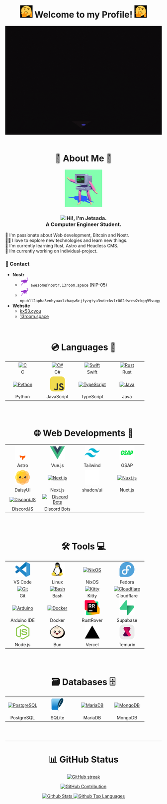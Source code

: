 <h1 align="center">
<img height="40" src="assets/Thinking-GIF.gif">
Welcome to my Profile!
<img height="40" src="assets/Thinking-GIF.gif">
</h1>

<div align="center">
  <span><img alt="Coding" src="assets/Woman-Coding-Pluralsight.gif" height=350 width=712/> </span>

</div>

<br/>

<h1 align="center">👤 About Me 👤</h1>

<div align="center">
  <span><img src="assets/Coding-Smiley-Face-Giflytics.gif" width="120" height="120" alt="Smile Computer"/></span>
</div>

<h3 align="center">
    <img src="https://media.giphy.com/media/hvRJCLFzcasrR4ia7z/giphy.gif" width="28"> Hi!, I'm Jetsada.<br/> A Computer Engineer Student.
</h3>
🔭 I'm passionate about Web development, Bitcoin and Nostr.
<br> 👨‍💻 I love to explore new technologies and learn new things.
<br> 🌱 I'm currently learning Rust, Astro and Headless CMS.
<br> 🚀 I’m currently working on Individual-project.

### 💬 Contact

- **Nostr**
  - <img height="30" width="30" src="assets/nostr-icon.gif" /> `awesome@nostr.13room.space` (NIP-05)
  - <img height="30" width="30" src="assets/nostr-icon.gif" /> `npub1l2apha3enhyuaxlzhaqw6cjfyzgtya3vdeckvlr002dsrnw2ckgq95vugy`
- **Website**
  - [kx53.cyou](https://kx53.cyou)
  - [13room.space](https://13room.space)

<br/>

<h1 align="center">💿 Languages 🗿</h1>

<div align="center">
    <table>
        <tr>
            <td align="center" width="98">
                <a href="https://en.wikipedia.org/wiki/C_(programming_language)">
                    <img src="https://go-skill-icons.vercel.app/api/icons?i=c" width="48" height="48" alt="C" />
                </a>
            </td>
            <td align="center" width="98">
                <a href="https://learn.microsoft.com/en-us/dotnet/csharp/">
                    <img src="https://go-skill-icons.vercel.app/api/icons?i=cs" width="48" height="48" alt="C#" />
                </a>
            </td>
            <td align="center" width="98">
                <a href="https://www.swift.org/">
                    <img src="https://go-skill-icons.vercel.app/api/icons?i=swift" width="48" height="48" alt="Swift" />
                </a>
            </td>
            <td align="center" width="98">
                <a href="https://www.rust-lang.org/">
                    <img src="https://go-skill-icons.vercel.app/api/icons?i=rust" width="48" height="48" alt="Rust" />
                </a>
            </td>
        </tr>
        <tr>
            <td align="center" width="98">C</td>
            <td align="center" width="98">C#</td>
            <td align="center" width="98">Swift</td>
            <td align="center" width="98">Rust</td>
        </tr>
        <tr>
            <td align="center" width="98">
                <a href="https://www.python.org/">
                    <img src="https://go-skill-icons.vercel.app/api/icons?i=python" width="48" height="48" alt="Python" />
                </a>
            </td>
            <td align="center" width="98">
                <a href="https://developer.mozilla.org/en-US/docs/Web/JavaScript">
                    <img src="assets/javascript.svg" width="48" height="48" alt="JavaScript" />
                </a>
            </td>
            <td align="center" width="98">
                <a href="https://www.typescriptlang.org/">
                    <img src="https://go-skill-icons.vercel.app/api/icons?i=typescript" width="48" height="48" alt="TypeScript" />
                </a>
            </td>
            <td align="center" width="98">
                <a href="https://www.java.com/">
                    <img src="https://go-skill-icons.vercel.app/api/icons?i=java" width="48" height="48" alt="Java" />
                </a>
            </td>
        </tr>
        <tr>
            <td align="center" width="98">Python</td>
            <td align="center" width="98">JavaScript</td>
            <td align="center" width="98">TypeScript</td>
            <td align="center" width="98">Java</td>
        </tr>
    </table>
</div>

<br/>
<br/>

<h1 align="center">🌐 Web Developments 🚀</h1>

<div align="center">
    <table>
        <tr>
            <td align="center" width="98">
                <a href="https://astro.build/">
                    <img src="assets/astro.svg" width="48" height="48" alt="Astro" />
                </a>
            </td>
            <td align="center" width="98">
                <a href="https://vuejs.org/">
                    <img src="assets/vuejs.svg" width="48" height="48" alt="Vue.js" />
                </a>
            </td>
            <td align="center" width="98">
                <a href="https://tailwindcss.com/">
                    <img src="assets/tailwind.svg" width="48" height="48" alt="Tailwind CSS" />
                </a>
            </td>
            <td align="center" width="98">
                <a href="https://gsap.com/">
                    <img src="assets/gsap.svg" width="48" height="48" alt="GSAP" />
                </a>
            </td>
        </tr>
        <tr>
            <td align="center" width="98">Astro</td>
            <td align="center" width="98">Vue.js</td>
            <td align="center" width="98">Tailwind</td>
            <td align="center" width="98">GSAP</td>
        </tr>
        <tr>
            <td align="center" width="98">
                <a href="https://daisyui.com/">
                    <img src="assets/daisyui-rotaing.svg" width="48" height="48" alt="DaisyUI" />
                </a>
            </td>
            <td align="center" width="98">
                <a href="https://nextjs.org/">
                    <img src="https://go-skill-icons.vercel.app/api/icons?i=nextjs" width="48" height="48" alt="Next.js" />
                </a>
            </td>
            <td align="center" width="98">
                <a href="https://ui.shadcn.com/">
                    <img src="assets/shadcn.svg" width="48" height="48" alt="shadcn/ui" />
                </a>
            </td>
            <td align="center" width="98">
                <a href="https://nuxt.com/">
                    <img src="https://go-skill-icons.vercel.app/api/icons?i=nuxtjs" width="48" height="48" alt="Nuxt.js" />
                </a>
            </td>
        </tr>
        <tr>
            <td align="center" width="98">DaisyUI</td>
            <td align="center" width="98">Next.js</td>
            <td align="center" width="98">shadcn/ui</td>
            <td align="center" width="98">Nuxt.js</td>
        </tr>
      <tr>
            <td align="center" width="98">
                <a href="https://discord.js.org/">
                    <img src="https://skillicons.dev/icons?i=discordjs" width="48" height="48" alt="DiscordJS" />
                </a>
            </td>
            <td align="center" width="98">
                <a href="https://discord.com/">
                    <img src="https://skillicons.dev/icons?i=bots" width="48" height="48" alt="Discord Bots" />
                </a>
            </td>
      </tr>
      <tr>
            <td align="center" width="98">DiscordJS</td>
            <td align="center" width="98">Discord Bots</td>
      </tr>
    </table>
</div>

<br/>
<br/>

<h1 align="center">🛠️ Tools 💻</h1>
<div align="center">
    <table>
        <tr>
            <td align="center" width="98">
                <a href="https://code.visualstudio.com/">
                    <img src="assets/vscode.svg" width="48" height="48" alt="VSCode" />
                </a>
            </td>
            <td align="center" width="98">
                <a href="https://www.kernel.org/">
                    <img src="assets/linux.svg" width="48" height="48" alt="Linux" />
                </a>
            </td>
            <td align="center" width="98">
                <a href="https://nixos.org/">
                    <img src="https://go-skill-icons.vercel.app/api/icons?i=nixos" width="48" height="48" alt="NixOS" />
                </a>
            </td>
            <td align="center" width="98">
                <a href="https://fedoraproject.org/">
                    <img src="assets/fedora.png" width="48" height="48" alt="Fedora" />
                </a>
            </td>
        </tr>
        <tr>
            <td align="center" width="98">VS Code</td>
            <td align="center" width="98">Linux</td>
            <td align="center" width="98">NixOS</td>
            <td align="center" width="98">Fedora</td>
        </tr>
        <tr>
            <td align="center" width="98">
                <a href="https://git-scm.com/">
                    <img src="https://go-skill-icons.vercel.app/api/icons?i=git" width="48" height="48" alt="Git" />
                </a>
            </td>
            <td align="center" width="98">
                <a href="https://www.gnu.org/software/bash/">
                    <img src="https://go-skill-icons.vercel.app/api/icons?i=bash" width="48" height="48" alt="Bash" />
                </a>
            </td>
            <td align="center" width="98">
                <a href="https://sw.kovidgoyal.net/kitty/">
                    <img src="https://go-skill-icons.vercel.app/api/icons?i=kitty" width="48" height="48" alt="Kitty" />
                </a>
            </td>
            <td align="center" width="98">
                <a href="https://www.cloudflare.com/">
                    <img src="https://go-skill-icons.vercel.app/api/icons?i=cloudflare" width="48" height="48" alt="Cloudflare" />
                </a>
            </td>
        </tr>
        <tr>
            <td align="center" width="98">Git</td>
            <td align="center" width="98">Bash</td>
            <td align="center" width="98">Kitty</td>
            <td align="center" width="98">Cloudflare</td>
        </tr>
        <tr>
            <td align="center" width="98">
                <a href="https://www.arduino.cc/">
                    <img src="https://go-skill-icons.vercel.app/api/icons?i=arduino" width="48" height="48" alt="Arduino" />
                </a>
            </td>
            <td align="center" width="98">
                <a href="https://www.docker.com/">
                    <img src="https://go-skill-icons.vercel.app/api/icons?i=docker" width="48" height="48" alt="Docker" />
                </a>
            </td>
            <td align="center" width="98">
                <a href="https://www.jetbrains.com/rust/">
                    <img src="assets/rustrover.svg" width="48" height="48" alt="RustRover" />
                </a>
            </td>
            <td align="center" width="98">
                <a href="https://supabase.com/">
                    <img src="assets/supabase.svg" width="48" height="48" alt="Supabase" />
                </a>
            </td>
        </tr>
        <tr>
            <td align="center" width="98">Arduino IDE</td>
            <td align="center" width="98">Docker</td>
            <td align="center" width="98">RustRover</td>
            <td align="center" width="98">Supabase</td>
        </tr>
        <tr>
            <td align="center" width="98">
                <a href="https://nodejs.org/">
                    <img src="assets/nodejs.svg" width="48" height="48" alt="Node.js" />
                </a>
            </td>
            <td align="center" width="98">
                <a href="https://bun.sh/">
                    <img src="assets/bun.svg" width="48" height="48" alt="Bun" />
                </a>
            </td>
            <td align="center" width="98">
                <a href="https://vercel.com/">
                    <img src="assets/vercel.svg" width="48" height="48" alt="Vercel" />
                </a>
            </td>
            <td align="center" width="98">
                <a href="https://adoptium.net/temurin/">
                    <img src="assets/temurin.png" width="48" height="48" alt="Temurin" />
                </a>
            </td>
        </tr>
        <tr>
            <td align="center" width="98">Node.js</td>
            <td align="center" width="98">Bun</td>
            <td align="center" width="98">Vercel</td>
            <td align="center" width="98">Temurin</td>
        </tr>
    </table>
</div>

<br/>
<br/>

<h1 align="center">🗃️ Databases 🗄️</h1>
<div align="center">
    <table>
        <tr>
            <td align="center" width="98">
                <a href="https://www.postgresql.org/">
                    <img src="https://go-skill-icons.vercel.app/api/icons?i=postgresql" width="48" height="48" alt="PostgreSQL" />
                </a>
            </td>
            <td align="center" width="98">
                <a href="https://www.sqlite.org/">
                    <img src="assets/sqlite.svg" width="48" height="48" alt="SQLite" />
                </a>
            </td>
            <td align="center" width="98">
                <a href="https://mariadb.org/">
                    <img src="https://go-skill-icons.vercel.app/api/icons?i=mariadb" width="48" height="48" alt="MariaDB" />
                </a>
            </td>
            <td align="center" width="98">
                <a href="https://www.mongodb.com/">
                    <img src="https://go-skill-icons.vercel.app/api/icons?i=mongodb" width="48" height="48" alt="MongoDB" />
                </a>
            </td>
        </tr>
        <tr>
            <td align="center" width="98">PostgreSQL</td>
            <td align="center" width="98">SQLite</td>
            <td align="center" width="98">MariaDB</td>
            <td align="center" width="98">MongoDB</td>
        </tr>
    </table>
</div>

<br/>
<br/>
<hr/>

<h1 align="center">📊 GitHub Status</h1>

<p align="center">
  <a href="https://github.com/Kx53">
    <img src="https://nirzak-streak-stats.vercel.app/?user=Kx53&theme=tokyonight&hide_border=false" alt="GitHub streak"/>
  </a>
</p>

<p align="center">
  <a href="https://github.com/Kx53">
    <img src="https://github-profile-summary-cards.vercel.app/api/cards/profile-details?username=Kx53&theme=tokyonight" alt="GitHub Contribution"/>
  </a>
</p>

<p align="center">
    <a href="https://github.com/Kx53"><img alt="Github Stats" src="https://github-readme-stats.vercel.app/api?username=Kx53&show_icons=true&theme=tokyonight&border_color=7F3FBF" height="192px" width="55%"/>
    </a>
    <a href="https://github.com/Kx53"><img alt="Github Top Languages" src="https://github-readme-stats.vercel.app/api/top-langs/?username=Kx53&layout=compact&theme=tokyonight&border_color=7F3FBF" height="192px" width="42%"/>
    </a>
  <br/>
</p>
